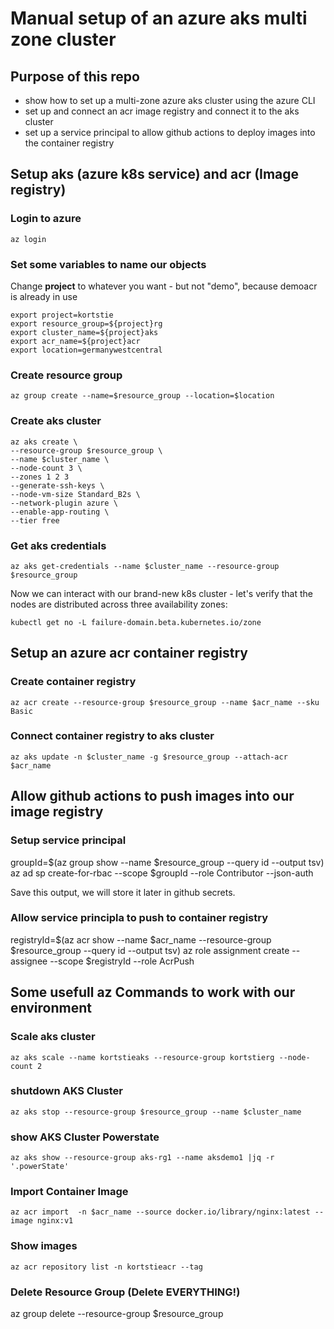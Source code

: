# Manual setup of an azure aks multi zone cluster

## Purpose of this repo

- show how to set up a multi-zone azure aks cluster using the azure CLI
- set up and connect an acr image registry and connect it to the aks cluster
- set up a service principal to allow github actions to deploy images into the container registry

## Setup aks (azure k8s service) and acr (Image registry)

### Login to azure
    az login

### Set some variables to name our objects

Change **project** to whatever you want - but not "demo", because demoacr is already in use

    export project=kortstie
    export resource_group=${project}rg
    export cluster_name=${project}aks
    export acr_name=${project}acr
    export location=germanywestcentral

### Create resource group
    
    az group create --name=$resource_group --location=$location

### Create aks cluster

    az aks create \
    --resource-group $resource_group \
    --name $cluster_name \
    --node-count 3 \
    --zones 1 2 3
    --generate-ssh-keys \
    --node-vm-size Standard_B2s \
    --network-plugin azure \
    --enable-app-routing \
    --tier free

### Get aks credentials
    
    az aks get-credentials --name $cluster_name --resource-group $resource_group

Now we can interact with our brand-new k8s cluster - let's verify that the nodes are distributed across three availability zones:

    kubectl get no -L failure-domain.beta.kubernetes.io/zone

## Setup an azure acr container registry

### Create container registry
    
    az acr create --resource-group $resource_group --name $acr_name --sku Basic

### Connect container registry to aks cluster
    
    az aks update -n $cluster_name -g $resource_group --attach-acr $acr_name

## Allow github actions to push images into our image registry

### Setup service principal

   groupId=$(az group show --name $resource_group --query id --output tsv)
   az ad sp create-for-rbac --scope $groupId --role Contributor --json-auth

Save this output, we will store it later in github secrets.

### Allow service principla to push to container registry

   registryId=$(az acr show --name $acr_name --resource-group $resource_group --query id --output tsv)
   az role assignment create --assignee <ClientId> --scope $registryId --role AcrPush

    
## Some usefull az Commands to work with our environment

### Scale aks cluster
    az aks scale --name kortstieaks --resource-group kortstierg --node-count 2

### shutdown AKS Cluster
    
    az aks stop --resource-group $resource_group --name $cluster_name

### show AKS Cluster Powerstate
    
    az aks show --resource-group aks-rg1 --name aksdemo1 |jq -r '.powerState'

### Import Container Image

    az acr import  -n $acr_name --source docker.io/library/nginx:latest --image nginx:v1

### Show images

    az acr repository list -n kortstieacr --tag

### Delete Resource Group (Delete EVERYTHING!)

   az group delete --resource-group $resource_group
